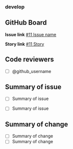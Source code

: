 ### develop

## GitHub Board

**Issue link**
[#11 Issue name ]( )

**Story link**
[#11 Story]( )


## Code reviewers
- [ ] @github_username

## Summary of issue

- [ ]  Summary of issue
- [ ]  Summary of issue


## Summary of change

- [ ]  Summary of change
- [ ]  Summary of change
